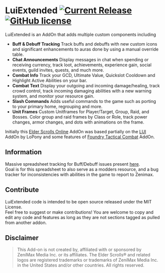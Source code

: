# LuiExtended [![Current Release](https://img.shields.io/github/release/ArtOfShred/LuiExtended.svg)](https://github.com/ArtOfShred/LuiExtended/releases) [![GitHub license](https://img.shields.io/github/license/ArtOfShred/LuiExtended.svg)](https://github.com/ArtOfShred/LuiExtended/blob/master/LICENSE)

LuiExtended is an AddOn that adds multiple custom components including
- **Buff & Debuff Tracking** Track buffs and debuffs with new custom icons and significant enhancements to auras done by using a manual override table.
- **Chat Announcements** Display messages in chat when spending or receiving currency, track loot, achievements, experience gain, social events, guild invites, quests, and much more.
- **Combat Info** Track your GCD, Ultimate Value, Quickslot Cooldown and Highlight Active Abilities on your bar.
- **Combat Text** Display your outgoing and incoming damage/healing, track crowd control, track incoming damaging abilities with a new warning system, and monitor your resource gain.
- **Slash Commands** Adds useful commands to the game such as porting to your primary home, regrouping and more.
- **Unit Frames** Custom Unitframes for Player/Target, Group, Raid, and Bosses. Color group and raid frames by Class or Role, track power changes, armor changes, and dots with animations on the frame.

Initially this [Elder Scrolls Online][1] AddOn was based partially on the [LUI][2] AddOn by LoPony and some features of [Foundry Tactical Combat][3] AddOn.

## Information
Massive spreadsheet tracking for Buff/Debuff issues present [here][4].  
Goal is for this spreadsheet to also serve as a modders resource, and a bug tracker for inconsistencies with abilities in the game to report to Zenimax.

## Contribute
LuiExtended code is intended to be open source released under the MIT License.  
Feel free to suggest or make contributions! You are welcome to copy and edit any code and features as long as they are not sections tagged as pulled from another addon.

## Disclaimer
>This Add-on is not created by, affiliated with or sponsored by ZeniMax Media Inc. or its affiliates. The Elder Scrolls® and related logos are registered trademarks or trademarks of ZeniMax Media Inc. in the United States and/or other countries. All rights reserved. 

  [1]: https://www.elderscrollsonline.com
  [2]: http://www.esoui.com/downloads/info413-LUI.html
  [3]: http://www.esoui.com/downloads/info28-FoundryTacticalCombat.html
  [4]: https://docs.google.com/spreadsheets/d/1UVpe00hL2lR7wO0Fpo30sFMsc603kJqtEPtvWDHkA74/edit#gid=468027794
